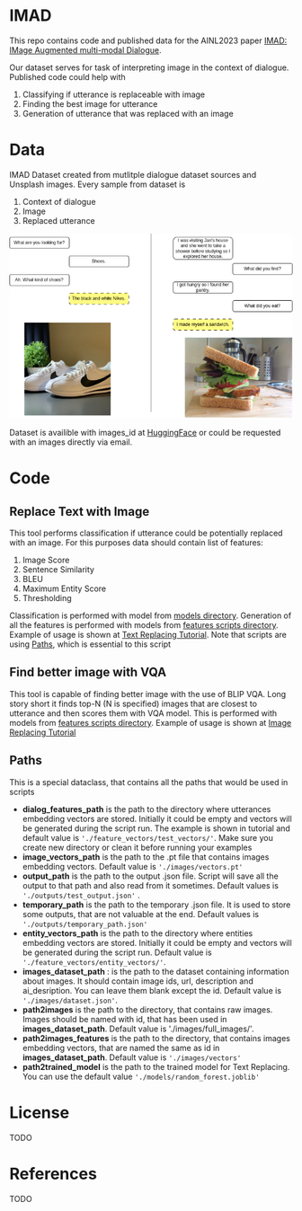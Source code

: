# IMAD
This repo contains code and published data for the AINL2023 paper [IMAD: IMage Augmented multi-modal Dialogue](link.com).

Our dataset serves for task of interpreting image in the context of dialogue. Published code could help with 
1. Classifying if utterance is replaceable with image
2. Finding the best image for utterance
3. Generation of utterance that was replaced with an image

# Data
IMAD Dataset created from mutlitple dialogue dataset sources and Unsplash images. 
Every sample from dataset is 
1. Context of dialogue
2. Image
3. Replaced utterance

![Example](examples.png)

Dataset is availible with images_id at [HuggingFace](https://huggingface.co/datasets/VityaVitalich/IMAD) or could be requested with an images directly via email.

# Code

## Replace Text with Image

This tool performs classification if utterance could be potentially replaced with an image. For this purposes data should contain list of features:
1. Image Score
2. Sentence Similarity
3. BLEU
4. Maximum Entity Score
5. Thresholding

Classification is performed with model from [models directory](../main/models/).
Generation of all the features is performed with models from [features scripts directory](../main/scorers/).
Example of usage is shown at [Text Replacing Tutorial](main/TextReplacingTest.ipynb). Note that scripts are using [Paths](#Paths), which is essential to this script

## Find better image with VQA

This tool is capable of finding better image with the use of BLIP VQA. Long story short it finds top-N (N is specified) images that are closest to utterance and then scores them with VQA model. 
This is performed with models from [features scripts directory](../main/scorers/).
Example of usage is shown at [Image Replacing Tutorial](main/VQATest.ipynb)

## Paths

This is a special dataclass, that contains all the paths that would be used in scripts

* __dialog_features_path__ is the path to the directory where utterances embedding vectors are stored. Initially it could be empty and vectors will be generated during the script run. The example is shown in tutorial and default value is ``` './feature_vectors/test_vectors/' ```. Make sure you create new directory or clean it before running your examples
* __image_vectors_path__ is the path to the .pt file that contains images embedding vectors. Default value is ``` './images/vectors.pt' ```
* __output_path__ is the path to the output .json file. Script will save all the output to that path and also read from it sometimes. Default values is ``` './outputs/test_output.json' ``` .
* __temporary_path__ is the path to the temporary .json file. It is used to store some outputs, that are not valuable at the end. Default values is ``` './outputs/temporary_path.json' ```
* __entity_vectors_path__ is the path to the directory where entities embedding vectors are stored. Initially it could be empty and vectors will be generated during the script run. Default value is ``` './feature_vectors/entity_vectors/' ```.
* __images_dataset_path__ : is the path to the dataset containing information about images. It should contain image ids, url, description and ai_desription. You can leave them blank except the id. Default value is ``` './images/dataset.json' ```. 
* __path2images__ is the path to the directory, that contains raw images. Images should be named with id, that has been used in __images_dataset_path__. Default value is './images/full_images/'.
* __path2images_features__ is the path to the directory, that contains images embedding vectors, that are named the same as id in __images_dataset_path__. Default value is ``` './images/vectors' ```
* __path2trained_model__ is the path to the trained model for Text Replacing. You can use the default value ``` './models/random_forest.joblib' ```


# License

TODO

# References

TODO
